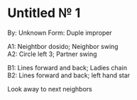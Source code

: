 # Untitled № 1
By: Unknown
Form: Duple improper

A1: Neightbor dosido; Neighbor swing  
A2: Circle left 3; Partner swing

B1: Lines forward and back; Ladies chain  
B2: Lines forward and back; left hand star

Look away to next neighbors
